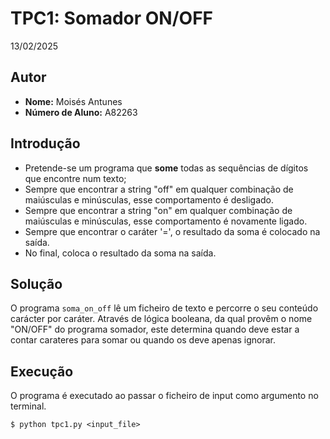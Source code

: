 # TPC1: Somador ON/OFF

13/02/2025

## Autor  

- **Nome:** Moisés Antunes 
- **Número de Aluno:** A82263 

## Introdução

- Pretende-se um programa que **some** todas as sequências de dígitos que encontre num texto;
- Sempre que encontrar a string "off" em qualquer combinação de maiúsculas e minúsculas, esse comportamento é desligado.
- Sempre que encontrar a string "on" em qualquer combinação de maiúsculas e minúsculas, esse comportamento é novamente ligado.
- Sempre que encontrar o caráter '=', o resultado da soma é colocado na saída.
- No final, coloca o resultado da soma na saída.

## Solução

O programa `soma_on_off` lê um ficheiro de texto e percorre o seu conteúdo carácter por caráter. Através de lógica booleana, da qual provêm o nome "ON/OFF" do programa somador, este determina quando deve estar a contar carateres para somar ou quando os deve apenas ignorar.

## Execução

O programa é executado ao passar o ficheiro de input como argumento no terminal. 

```
$ python tpc1.py <input_file>
```
